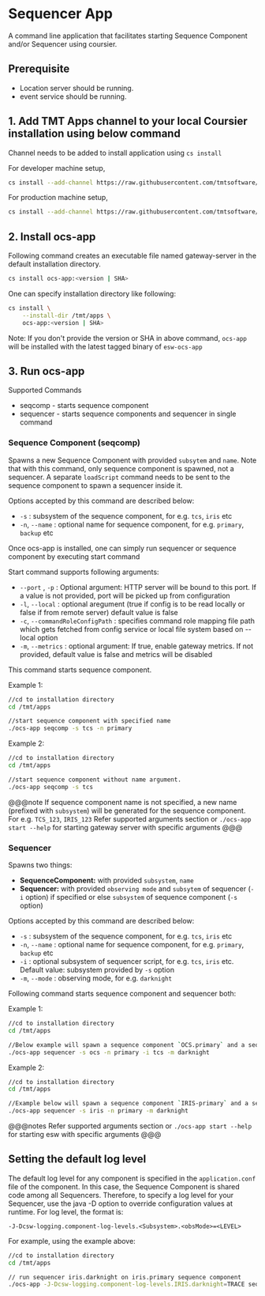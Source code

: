 # Sequencer App

A command line application that facilitates starting Sequence Component and/or Sequencer using coursier.

## Prerequisite

- Location server should be running.
- event service should be running.

## 1. Add TMT Apps channel to your local Coursier installation using below command

Channel needs to be added to install application using `cs install`

For developer machine setup,

```bash
cs install --add-channel https://raw.githubusercontent.com/tmtsoftware/osw-apps/master/apps.json
```

For production machine setup,

```bash
cs install --add-channel https://raw.githubusercontent.com/tmtsoftware/osw-apps/master/apps.prod.json
```

## 2. Install ocs-app

Following command creates an executable file named gateway-server in the default installation directory.

```bash
cs install ocs-app:<version | SHA>
```

One can specify installation directory like following:

```bash
cs install \
    --install-dir /tmt/apps \
    ocs-app:<version | SHA>
```
Note: If you don't provide the version or SHA in above command, `ocs-app` will be installed with the latest tagged binary of `esw-ocs-app`

## 3. Run ocs-app

Supported Commands

* seqcomp - starts sequence component
* sequencer - starts sequence components and sequencer in single command

### Sequence Component (seqcomp)

Spawns a new Sequence Component with provided `subsytem` and `name`.
Note that with this command, only sequence component is spawned, not a sequencer.
A separate `loadScript` command needs to be sent to the sequence component to spawn a sequencer inside it.

Options accepted by this command are described below:

 * `-s` : subsystem of the sequence component, for e.g. `tcs`, `iris` etc
 * `-n`, `--name` : optional name for sequence component, for e.g. `primary`, `backup` etc

Once ocs-app is installed, one can simply run sequencer or sequence component by executing start command

Start command supports following arguments:

 * `--port` , `-p` : Optional argument: HTTP server will be bound to this port. If a value is not provided, port will be picked up from configuration
 * `-l`, `--local` : optional aregument (true if config is to be read locally or false if from remote server) default value is false
 * `-c`, `--commandRoleConfigPath` : specifies command role mapping file path which gets fetched from config service or local file system based on --local option
 * `-m`, `--metrics` : optional argument: If true, enable gateway metrics. If not provided, default value is false and metrics will be disabled


This command starts sequence component.

Example 1:
```bash
//cd to installation directory
cd /tmt/apps

//start sequence component with specified name
./ocs-app seqcomp -s tcs -n primary
```


Example 2:
```bash
//cd to installation directory
cd /tmt/apps

//start sequence component without name argument.
./ocs-app seqcomp -s tcs
```

@@@note
If sequence component name is not specified, a new name (prefixed with `subsystem`) will be generated for the sequence component.
For e.g. `TCS_123`, `IRIS_123`
Refer supported arguments section or `./ocs-app start --help` for starting gateway server with specific arguments
@@@

### Sequencer

Spawns two things:

* **SequenceComponent:** with provided `subsystem`, `name`
* **Sequencer:** with provided `observing mode` and
`subsytem` of sequencer (`-i` option) if specified or else `subsystem` of sequence component (`-s` option)


Options accepted by this command are described below:

 * `-s` : subsystem of the sequence component, for e.g. `tcs`, `iris` etc
 * `-n`, `--name` : optional name for sequence component, for e.g. `primary`, `backup` etc
 * `-i` : optional subsystem of sequencer script, for e.g. `tcs`, `iris` etc. Default value: subsystem provided by `-s` option
 * `-m`, `--mode` : observing mode, for e.g. `darknight`

Following command starts sequence component and sequencer both:

Example 1:
```bash
//cd to installation directory
cd /tmt/apps

//Below example will spawn a sequence component `OCS.primary` and a sequencer `TCS.darknight` in it.
./ocs-app sequencer -s ocs -n primary -i tcs -m darknight
```

Example 2:
```bash
//cd to installation directory
cd /tmt/apps

//Example below will spawn a sequence component `IRIS-primary` and a sequencer `IRIS-darknight` in it.
./ocs-app sequencer -s iris -n primary -m darknight

```

@@@notes
Refer supported arguments section or `./ocs-app start --help` for starting esw  with specific arguments
@@@

## Setting the default log level
The default log level for any component is specified in the `application.conf` file of the component.  In this case,
the Sequence Component is shared code among all Sequencers.  Therefore, to specify a log level for your Sequencer,
use the java -D option to override configuration values at runtime.  For log level, the format is:

```
-J-Dcsw-logging.component-log-levels.<Subsystem>.<obsMode>=<LEVEL>
```

For example, using the example above:

```bash
//cd to installation directory
cd /tmt/apps

// run sequencer iris.darknight on iris.primary sequence component
./ocs-app -J-Dcsw-logging.component-log-levels.IRIS.darknight=TRACE sequencer -s iris -n primary -m darknight
```
